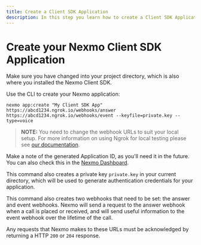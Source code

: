 ```yaml
---
title: Create a Client SDK Application
description: In this step you learn how to create a Client SDK Application.
---
```


# Create your Nexmo Client SDK Application

Make sure you have changed into your project directory, which is also where you installed the Nexmo Client SDK.

Use the CLI to create your Nexmo application:

``` shell
nexmo app:create "My Client SDK App" https://abcd1234.ngrok.io/webhooks/answer https://abcd1234.ngrok.io/webhooks/event --keyfile=private.key --type=voice
```

> **NOTE:** You need to change the webhook URLs to suit your local setup. For more information on using Ngrok for local testing please see [our documentation](/concepts/guides/webhooks#using-ngrok-for-local-development).

Make a note of the generated Application ID, as you'll need it in the future. You can also check this in the [Nexmo Dashboard](https://dashboard.nexmo.com).

This command also creates a private key `private.key` in your current directory, which will be used to generate authentication credentials for your application.

This command also creates two webhooks that need to be set: the answer and event webhooks. Nexmo will send a request to the answer webhook when a call is placed or received, and will send useful information to the event webhook over the lifetime of the call.

Any requests that Nexmo makes to these URLs must be acknowledged by returning a HTTP `200` or `204` response.
